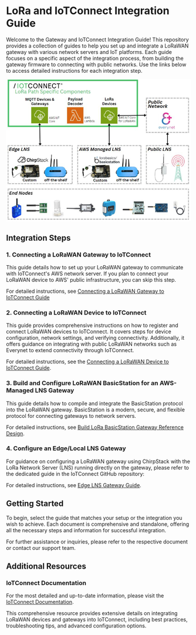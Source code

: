 
# LoRa and IoTConnect Integration Guide

Welcome to the Gateway and IoTConnect Integration Guide! This repository provides a collection of guides to help you set up and integrate a LoRaWAN gateway with various network servers and IoT platforms. Each guide focuses on a specific aspect of the integration process, from building the gateway firmware to connecting with public networks. Use the links below to access detailed instructions for each integration step.

![IoTConnect Ecosystem](img/IoTC-LoRa-eco.JPG)

## Integration Steps

### 1. Connecting a LoRaWAN Gateway to IoTConnect

This guide details how to set up your LoRaWAN gateway to communicate with IoTConnect's AWS network server. If you plan to connect your LoRaWAN device to AWS' public infrastructure, you can skip this step.

For detailed instructions, see [Connecting a LoRaWAN Gateway to IoTConnect Guide](https://github.com/avnet-iotconnect/iotc-lora-demos/blob/master/docs/iotc-gateway-onboard.md)

### 2. Connecting a LoRaWAN Device to IoTConnect

This guide provides comprehensive instructions on how to register and connect LoRaWAN devices to IoTConnect. It covers steps for device configuration, network settings, and verifying connectivity. Additionally, it offers guidance on integrating with public LoRaWAN networks such as Everynet to extend connectivity through IoTConnect.

For detailed instructions, see the [Connecting a LoRaWAN Device to IoTConnect Guide](https://github.com/avnet-iotconnect/iotc-lora-demos/blob/master/docs/iotc-lora-device-onboard.md).

### 3. Build and Configure LoRaWAN BasicStation for an AWS-Managed LNS Gateway

This guide details how to compile and integrate the BasicStation protocol into the LoRaWAN gateway. BasicStation is a modern, secure, and flexible protocol for connecting gateways to network servers.

For detailed instructions, see [Build LoRa BasicStation Gateway Reference Design](https://github.com/avnet-iotconnect/iotc-lora-demos/blob/master/docs/lora-basics-build.md).

### 4. Configure an Edge/Local LNS Gateway

For guidance on configuring a LoRaWAN gateway using ChirpStack with the LoRa Network Server (LNS) running directly on the gateway, please refer to the dedicated guide in the IoTConnect GitHub repository:

For detailed instructions, see [Edge LNS Gateway Guide](https://github.com/avnet-iotconnect/iotc-lora-gateway-example).

## Getting Started

To begin, select the guide that matches your setup or the integration you wish to achieve. Each document is comprehensive and standalone, offering all the necessary steps and information for successful integration.

For further assistance or inquiries, please refer to the respective document or contact our support team.

## Additional Resources

### IoTConnect Documentation

For the most detailed and up-to-date information, please visit the [IoTConnect Documentation](https://docs.iotconnect.io/iotconnect/user-manuals/devices/device/lorawan/).

This comprehensive resource provides extensive details on integrating LoRaWAN devices and gateways into IoTConnect, including best practices, troubleshooting tips, and advanced configuration options.
